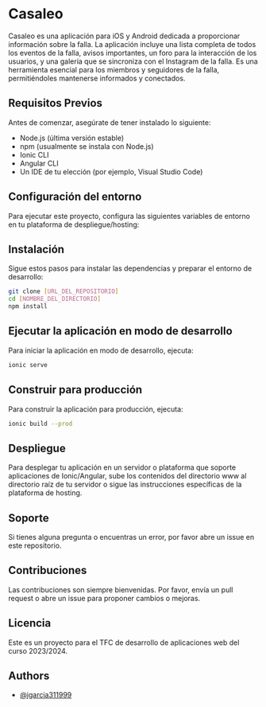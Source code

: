 
# Casaleo

Casaleo es una aplicación para iOS y Android dedicada a proporcionar información sobre la falla. La aplicación incluye una lista completa de todos los eventos de la falla, avisos importantes, un foro para la interacción de los usuarios, y una galería que se sincroniza con el Instagram de la falla. Es una herramienta esencial para los miembros y seguidores de la falla, permitiéndoles mantenerse informados y conectados.

## Requisitos Previos

Antes de comenzar, asegúrate de tener instalado lo siguiente:
- Node.js (última versión estable)
- npm (usualmente se instala con Node.js)
- Ionic CLI
- Angular CLI
- Un IDE de tu elección (por ejemplo, Visual Studio Code)

## Configuración del entorno

Para ejecutar este proyecto, configura las siguientes variables de entorno en tu plataforma de despliegue/hosting:


## Instalación

Sigue estos pasos para instalar las dependencias y preparar el entorno de desarrollo:

```bash
git clone [URL_DEL_REPOSITORIO]
cd [NOMBRE_DEL_DIRECTORIO]
npm install
```

## Ejecutar la aplicación en modo de desarrollo
Para iniciar la aplicación en modo de desarrollo, ejecuta:

```bash
ionic serve
```

## Construir para producción
Para construir la aplicación para producción, ejecuta:


```bash
ionic build --prod
```

## Despliegue
Para desplegar tu aplicación en un servidor o plataforma que soporte aplicaciones de Ionic/Angular, sube los contenidos del directorio www al directorio raíz de tu servidor o sigue las instrucciones específicas de la plataforma de hosting.

## Soporte
Si tienes alguna pregunta o encuentras un error, por favor abre un issue en este repositorio.

## Contribuciones
Las contribuciones son siempre bienvenidas. Por favor, envía un pull request o abre un issue para proponer cambios o mejoras.

## Licencia
Este es un proyecto para el TFC de desarrollo de aplicaciones web del curso 2023/2024.



## Authors

- [@jgarcia311999](https://github.com/jgarcia311999)

